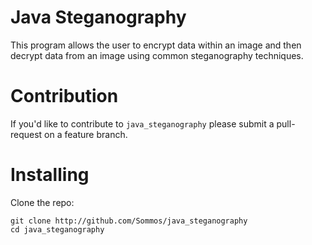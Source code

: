 # Java Steganography

This program allows the user to encrypt data within an image and then decrypt data from an image using common steganography techniques.

# Contribution

If you'd like to contribute to `java_steganography` please submit a pull-request on a
feature branch.

# Installing

Clone the repo:

    git clone http://github.com/Sommos/java_steganography
    cd java_steganography
